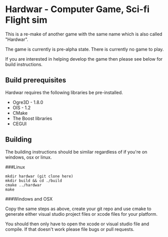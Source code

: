 
# Hardwar - Computer Game, Sci-fi Flight sim

This is a re-make of another game with the same name which is also called "Hardwar".

The game is currently is pre-alpha state. There is currently no game to play.

If you are interested in helping develop the game then please see below for build instructions.

## Build prerequisites

Hardwar requires the following libraries be pre-installed.

* Ogre3D - 1.8.0
* OIS - 1.2
* CMake
* The Boost libraries
* CEGUI

## Building

The building instructions should be similar regardless of if you're on windows, osx or linux.

###Linux

    mkdir hardwar (git clone here)
    mkdir build && cd ./build
    cmake ../hardwar
    make

###Windows and OSX

Copy the same steps as above, create your git repo and use cmake to generate either visual studio project files or xcode files for your platform.

You should then only have to open the xcode or visual studio file and compile. If that doesn't work please file bugs or pull requests.
